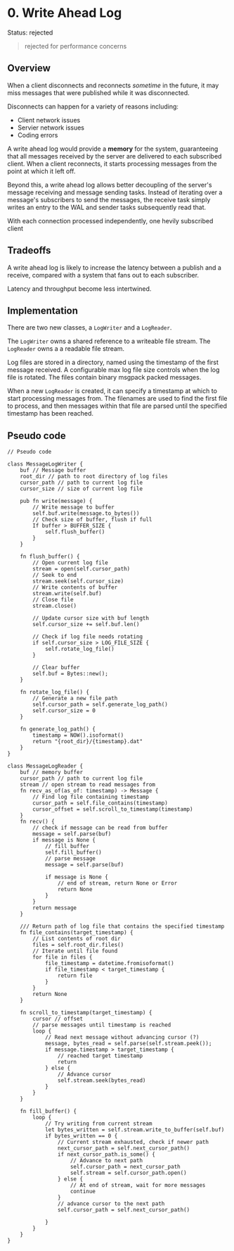 # 0. Write Ahead Log

Status: rejected

> rejected for performance concerns

## Overview

When a client disconnects and reconnects *sometime* in the future, it may miss messages that were published while it was disconnected.

Disconnects can happen for a variety of reasons including:
- Client network issues
- Servier network issues
- Coding errors

A write ahead log would provide a **memory** for the system, guaranteeing that all messages received by the server are delivered to each subscribed client. When a client reconnects, it starts processing messages from the point at which it left off.

Beyond this, a write ahead log allows better decoupling of the server's message receiving and message sending tasks. Instead of iterating over a message's subscribers to send the messages, the receive task simply writes an entry to the WAL and sender tasks subsequently read that.

With each connection processed independently, one hevily subscribed client

## Tradeoffs

A write ahead log is likely to increase the latency between a publish and a receive, compared with a system that fans out to each subscriber.

Latency and throughput become less intertwined.

## Implementation

There are two new classes, a `LogWriter` and a `LogReader`.

The `LogWriter` owns a shared reference to a writeable file stream. The `LogReader` owns a a readable file stream.

Log files are stored in a directory, named using the timestamp of the first message received. A configurable max log file size controls when the log file is rotated. The files contain binary msgpack packed messages.

When a new `LogReader` is created, it can specify a timestamp at which to start processing messages from. The filenames are used to find the first file to process, and then messages within that file are parsed until the specified timestamp has been reached.



## Pseudo code

```
// Pseudo code

class MessageLogWriter {
    buf // Message buffer
    root_dir // path to root directory of log files
    cursor_path // path to current log file
    cursor_size // size of current log file

    pub fn write(message) {
        // Write message to buffer
        self.buf.write(message.to_bytes())
        // Check size of buffer, flush if full
        If buffer > BUFFER_SIZE {
            self.flush_buffer()
        }
    }

    fn flush_buffer() {
        // Open current log file
        stream = open(self.cursor_path)
        // Seek to end
        stream.seek(self.cursor_size)
        // Write contents of buffer
        stream.write(self.buf)
        // Close file
        stream.close()

        // Update cursor size with buf length
        self.cursor_size += self.buf.len()
        
        // Check if log file needs rotating
        if self.cursor_size > LOG_FILE_SIZE {
            self.rotate_log_file()
        }

        // Clear buffer
        self.buf = Bytes::new();
    }

    fn rotate_log_file() {
        // Generate a new file path
        self.cursor_path = self.generate_log_path()
        self.cursor_size = 0
    }

    fn generate_log_path() {
        timestamp = NOW().isoformat()
        return "{root_dir}/{timestamp}.dat"
    }
}

class MessageLogReader {
    buf // memory buffer
    cursor_path // path to current log file
    stream // open stream to read messages from
    fn recv_as_of(as_of: timestamp) -> Message {
        // Find log file containing timestamp
        cursor_path = self.file_contains(timestamp)
        cursor_offset = self.scroll_to_timestamp(timestamp)
    }
    fn recv() {
        // check if message can be read from buffer
        message = self.parse(buf)
        if message is None {
            // fill buffer
            self.fill_buffer()
            // parse message
            message = self.parse(buf)

            if message is None {
                // end of stream, return None or Error
                return None
            }
        }
        return message
    }

    /// Return path of log file that contains the specified timestamp
    fn file_contains(target_timestamp) {
        // List contents of root dir
        files = self.root_dir.files()
        // Iterate until file found
        for file in files {
            file_timestamp = datetime.fromisoformat()
            if file_timestamp < target_timestamp {
                return file
            } 
        }
        return None
    }

    fn scroll_to_timestamp(target_timestamp) {
        cursor // offset
        // parse messages until timestamp is reached
        loop {
            // Read next message without advancing cursor (?)
            message, bytes_read = self.parse(self.stream.peek());
            if message.timestamp > target_timestamp {
                // reached target timestamp
                return
            } else {
                // Advance cursor
                self.stream.seek(bytes_read)
            }
        }
    }

    fn fill_buffer() {
        loop {
            // Try writing from current stream
            let bytes_written = self.stream.write_to_buffer(self.buf)
            if bytes_written == 0 {
                // Current stream exhausted, check if newer path
                next_cursor_path = self.next_cursor_path()
                if next_cursor_path.is_some() {
                    // Advance to next path
                    self.cursor_path = next_cursor_path
                    self.stream = self.cursor_path.open()
                } else {
                    // At end of stream, wait for more messages
                    continue
                }
                // advance cursor to the next path
                self.cursor_path = self.next_cursor_path()
                
            }
        }
    }
}
```
